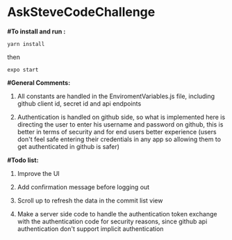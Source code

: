 # AskSteveCodeChallenge

**#To install and run :**

`yarn install` 

then 

`expo start`

**#General Comments:**

1. All constants are handled in the EnviromentVariables.js file, including github client id, secret id and api endpoints

2. Authentication is handled on github side, so what is implemented here is directing the user to enter his username and password on github, this is
better in terms of security and for end users better experience (users don't feel safe entering their credentials in any app so allowing
them to get authenticated in github is safer)


**#Todo list:**

1. Improve the UI

2. Add confirmation message before logging out

3. Scroll up to refresh the data in the commit list view

4. Make a server side code to handle the authentication token exchange with the authentication code for security reasons, since github api authentication don't support implicit authentication

